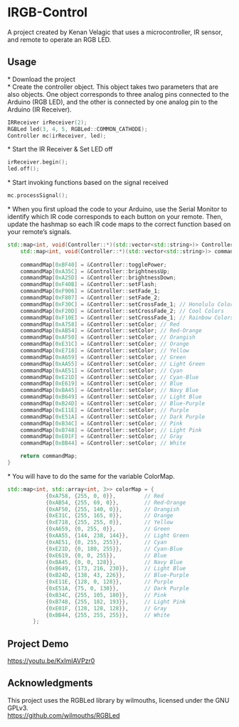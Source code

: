 # IRGB-Control
A project created by Kenan Velagic that uses a microcontroller, IR sensor, and remote to operate an RGB LED.  
## Usage  
\* Download the project  
\* Create the controller object. This object takes two parameters that are also objects. One object corresponds to three analog pins connected
to the Arduino (RGB LED), and the other is connected by one analog pin to the Arduino (IR Receiver).
```cpp
IRReceiver irReceiver(2);
RGBLed led(3, 4, 5, RGBLed::COMMON_CATHODE);
Controller mc(irReceiver, led);
```
\* Start the IR Receiver & Set LED off  
```cpp
irReceiver.begin();
led.off();
```
\* Start invoking functions based on the signal received  
```cpp
mc.processSignal();
```
\* When you first upload the code to your Arduino, use the Serial Monitor to identify which IR code corresponds to each button on your remote.
Then, update the hashmap so each IR code maps to the correct function based on your remote’s signals.
```cpp
std::map<int, void(Controller::*)(std::vector<std::string>)> Controller::setup_commands() {
    std::map<int, void(Controller::*)(std::vector<std::string>)> commandMap;
    
    commandMap[0xBF40] = &Controller::togglePower;
    commandMap[0xA35C] = &Controller::brightnessUp;
    commandMap[0xA25D] = &Controller::brightnessDown;
    commandMap[0xF40B] = &Controller::setFlash;
    commandMap[0xF906] = &Controller::setFade_1;
    commandMap[0xF807] = &Controller::setFade_2;
    commandMap[0xF30C] = &Controller::setCrossFade_1; // Honolulu Colors
    commandMap[0xF20D] = &Controller::setCrossFade_2; // Cool Colors
    commandMap[0xF10E] = &Controller::setCrossFade_1; // Rainbow Colors
    commandMap[0xA758] = &Controller::setColor; // Red
    commandMap[0xAB54] = &Controller::setColor; // Red-Orange
    commandMap[0xAF50] = &Controller::setColor; // Orangish
    commandMap[0xE31C] = &Controller::setColor; // Orange
    commandMap[0xE718] = &Controller::setColor; // Yellow
    commandMap[0xA659] = &Controller::setColor; // Green
    commandMap[0xAA55] = &Controller::setColor; // Light Green
    commandMap[0xAE51] = &Controller::setColor; // Cyan
    commandMap[0xE21D] = &Controller::setColor; // Cyan-Blue
    commandMap[0xE619] = &Controller::setColor; // Blue
    commandMap[0xBA45] = &Controller::setColor; // Navy Blue
    commandMap[0xB649] = &Controller::setColor; // Light Blue
    commandMap[0xB24D] = &Controller::setColor; // Blue-Purple
    commandMap[0xE11E] = &Controller::setColor; // Purple
    commandMap[0xE51A] = &Controller::setColor; // Dark Purple
    commandMap[0xB34C] = &Controller::setColor; // Pink
    commandMap[0xB748] = &Controller::setColor; // Light Pink
    commandMap[0xE01F] = &Controller::setColor; // Gray
    commandMap[0xBB44] = &Controller::setColor; // White

    return commandMap;
}
```
\* You will have to do the same for the variable ColorMap.
```cpp
std::map<int, std::array<int, 3>> colorMap = {
            {0xA758, {255, 0, 0}},         // Red
            {0xAB54, {255, 69, 0}},        // Red-Orange
            {0xAF50, {255, 140, 0}},       // Orangish
            {0xE31C, {255, 165, 0}},       // Orange
            {0xE718, {255, 255, 0}},       // Yellow
            {0xA659, {0, 255, 0}},         // Green
            {0xAA55, {144, 238, 144}},     // Light Green
            {0xAE51, {0, 255, 255}},       // Cyan
            {0xE21D, {0, 180, 255}},       // Cyan-Blue
            {0xE619, {0, 0, 255}},         // Blue
            {0xBA45, {0, 0, 128}},         // Navy Blue
            {0xB649, {173, 216, 230}},     // Light Blue
            {0xB24D, {138, 43, 226}},      // Blue-Purple
            {0xE11E, {128, 0, 128}},       // Purple
            {0xE51A, {75, 0, 130}},        // Dark Purple
            {0xB34C, {255, 105, 180}},     // Pink
            {0xB748, {255, 182, 193}},     // Light Pink
            {0xE01F, {128, 128, 128}},     // Gray
            {0xBB44, {255, 255, 255}},     // White
        };
```
## Project Demo
https://youtu.be/KxImIAVPzr0

## Acknowledgments
This project uses the RGBLed library by wilmouths, licensed under the GNU GPLv3.  
https://github.com/wilmouths/RGBLed
